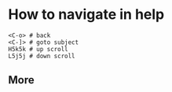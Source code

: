 # How to navigate in help

    <C-o> # back
    <C-]> # goto subject
    H5k5k # up scroll
    L5j5j # down scroll

## More


